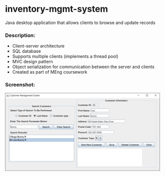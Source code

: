 # inventory-mgmt-system
Java desktop application that allows clients to browse and update records

### Description:

* Client-server architecture
* SQL database
* Supports multiple clients (implements a thread pool)
* MVC design pattern
* Object serialization for communication between the server and clients
* Created as part of MEng coursework

### Screenshot:

![Client app](./figures/Client.png)
